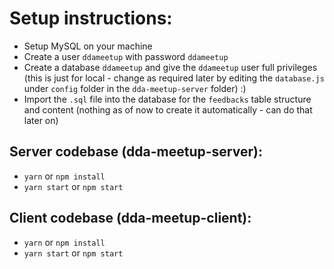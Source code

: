# Setup instructions:

- Setup MySQL on your machine
- Create a user `ddameetup` with password `ddameetup`
- Create a database `ddameetup` and give the `ddameetup` user full privileges (this is just for local - change as required later by editing the `database.js` under `config` folder in the `dda-meetup-server` folder) :)
- Import the `.sql` file into the database for the `feedbacks` table structure and content (nothing as of now to create it automatically - can do that later on)

## Server codebase (dda-meetup-server):

- `yarn` or `npm install`
- `yarn start` or `npm start`

## Client codebase (dda-meetup-client):

- `yarn` or `npm install`
- `yarn start` or `npm start`



